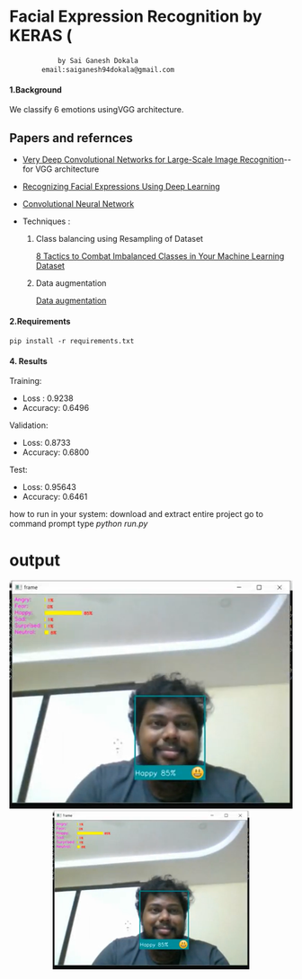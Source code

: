 # Facial Expression Recognition by KERAS (
                by Sai Ganesh Dokala
            email:saiganesh94dokala@gmail.com
#### 1.Background

We classify 6 emotions usingVGG architecture.
## Papers and refernces
- [Very Deep Convolutional Networks for Large-Scale Image Recognition](https://arxiv.org/abs/1409.1556)--for VGG architecture

-  [Recognizing Facial Expressions Using Deep Learning](http://cs231n.stanford.edu/reports/2017/pdfs/224.pdf)

-  [Convolutional Neural Network](http://cs231n.github.io/convolutional-networks/)

- Techniques :

  1. Class balancing using Resampling of Dataset

      [8 Tactics to Combat Imbalanced Classes in Your Machine Learning Dataset](https://machinelearningmastery.com/tactics-to-combat-imbalanced-classes-in-your-machine-learning-dataset/)

  2. Data augmentation

     [Data augmentation](https://www.youtube.com/watch?v=JI8saFjK84o)

#### 2.Requirements

```shell
pip install -r requirements.txt
```

 



#### 4. Results

Training:

- Loss : 0.9238
- Accuracy: 0.6496

Validation:

- Loss: 0.8733
- Accuracy: 0.6800

Test:

- Loss: 0.95643
- Accuracy: 0.6461



how to run in your system:
  download and extract entire project
  go to command prompt
  type  *python run.py*

# output

   <p align="center">
  <img src="https://github.com/saiganesh-d/facial-recognition/blob/master/Untitled.png?raw=true" title="hover text">
  <img src="https://github.com/saiganesh-d/facial-recognition/blob/master/Untitled.png?raw=true" width="350" alt="accessibility text">
</p>
